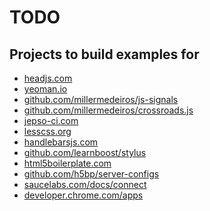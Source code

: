 TODO
====

Projects to build examples for
------------------------------

  * [headjs.com](http://headjs.com/)
  * [yeoman.io](http://yeoman.io/)
  * [github.com/millermedeiros/js-signals](https://github.com/millermedeiros/js-signals)
  * [github.com/millermedeiros/crossroads.js](https://github.com/millermedeiros/crossroads.js)
  * [jepso-ci.com](https://jepso-ci.com/)
  * [lesscss.org](http://lesscss.org/)
  * [handlebarsjs.com](http://handlebarsjs.com)
  * [github.com/learnboost/stylus](https://github.com/learnboost/stylus)
  * [html5boilerplate.com](http://html5boilerplate.com/)
  * [github.com/h5bp/server-configs](https://github.com/h5bp/server-configs)
  * [saucelabs.com/docs/connect](https://saucelabs.com/docs/connect)
  * [developer.chrome.com/apps](http://developer.chrome.com/apps/about_apps.html)
